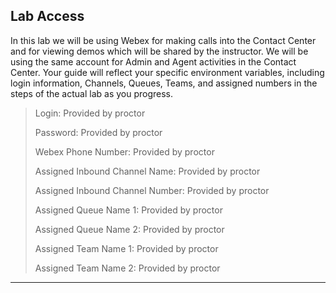 ## Lab Access

In this lab we will be using Webex for making calls into the Contact Center and for viewing demos which will be shared by the instructor.  We will be using the same account for Admin and Agent activities in the Contact Center.  Your guide will reflect your specific environment variables, including login information, Channels, Queues, Teams, and assigned numbers in the steps of the actual lab as you progress.


> Login: <copy><w class="Admin">Provided by proctor</w></copy>
> 
> Password: <copy><w class="PW">Provided by proctor</w></copy>
>
> Webex Phone Number: <copy><w class="WxC">Provided by proctor</w></copy>
>
> Assigned Inbound Channel Name: <copy><w class="EP">Provided by proctor</w></copy>
> 
> Assigned Inbound Channel Number: <copy><w class="DN">Provided by proctor</w></copy>
>
> Assigned Queue Name 1: <copy><w class="Queue">Provided by proctor</w></copy>
>
> Assigned Queue Name 2: <copy><w class="Queue2">Provided by proctor</w></copy>
>
> Assigned Team Name 1: <copy><w class="Team">Provided by proctor</w></copy>
>
> Assigned Team Name 2: <copy><w class="Team2">Provided by proctor</w></copy>


---
